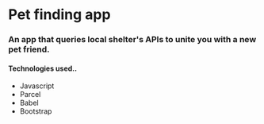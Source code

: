 #  Pet finding app 
###  An app that queries local shelter's APIs to unite you with a new pet friend.

####  Technologies used..
* Javascript
*  Parcel
*  Babel
*  Bootstrap
